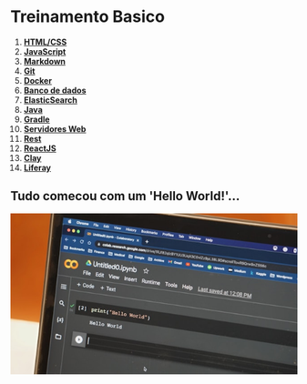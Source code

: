
# Treinamento Basico

1. **[HTML/CSS](./src/html_css)**
2. **[JavaScript](./src/javascript/)**
3. **[Markdown](./src/markdown/)**
4. **[Git](./src/git/)**
5. **[Docker](/src/docker/)**
6. **[Banco de dados](/src/banco_de_dados/)**
7. **[ElasticSearch](/src/elastic_search/)**
8. **[Java](/src/java/)**
9. **[Gradle](/src/gradle/)**
10. **[Servidores Web](/src/servidores_web/)**
11. **[Rest](/src/rest/)**
12. **[ReactJS](/src/reactjs/)**
13. **[Clay](/src/clay/)**
14. **[Liferay](/src/liferay/)**

## Tudo comecou com um 'Hello World!'...
![unsplash](assets/images/hello-world-unsplash.jpg "Tudo comecou com um 'Hello World!'")
